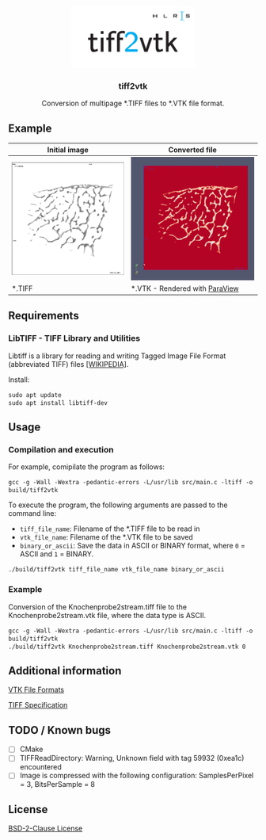 
<p align="center">
<img src="https://github.com/bennyschnabel/tiff2vtk/blob/main/reference_images/repo_card.png" alt="Logo" width="250" height="125">
<h3 align="center">tiff2vtk</h3>
<p align="center">
Conversion of multipage *.TIFF files to *.VTK file format.
</p>
</p>

## Example

Initial image| Converted file
--- | ---
![*.TIFF](https://github.com/bennyschnabel/tiff2vtk/blob/main/reference_images/Knochenprobe2stream.png) | ![*.VTK](https://github.com/bennyschnabel/tiff2vtk/blob/main/reference_images/Knochenprobe2stream_vtk.png)
*.TIFF | *.VTK - Rendered with [ParaView](https://www.paraview.org/)

## Requirements

### LibTIFF - TIFF Library and Utilities

Libtiff is a library for reading and writing Tagged Image File Format (abbreviated TIFF) files [[WIKIPEDIA]](https://en.wikipedia.org/wiki/Libtiff).

Install:
```
sudo apt update
sudo apt install libtiff-dev
```
## Usage

### Compilation and execution

For example, comipilate the program as follows:
```
gcc -g -Wall -Wextra -pedantic-errors -L/usr/lib src/main.c -ltiff -o build/tiff2vtk
```

To execute the program, the following arguments are passed to the command line:
- `tiff_file_name`: Filename of the *.TIFF file to be read in
- `vtk_file_name`: Filename of the *.VTK file to be saved
- `binary_or_ascii`: Save the data in ASCII or BINARY format, where `0` = ASCII and `1` = BINARY.

```
./build/tiff2vtk tiff_file_name vtk_file_name binary_or_ascii
```

### Example

Conversion of the Knochenprobe2stream.tiff file to the Knochenprobe2stream.vtk file, where the data type is ASCII.

```
gcc -g -Wall -Wextra -pedantic-errors -L/usr/lib src/main.c -ltiff -o build/tiff2vtk
./build/tiff2vtk Knochenprobe2stream.tiff Knochenprobe2stream.vtk 0
```

## Additional information

[VTK File Formats](https://vtk.org/wp-content/uploads/2015/04/file-formats.pdf)

[TIFF Specification](https://www.itu.int/itudoc/itu-t/com16/tiff-fx/docs/tiff6.pdf)

## TODO / Known bugs

- [ ] CMake
- [ ] TIFFReadDirectory: Warning, Unknown field with tag 59932 (0xea1c) encountered
- [ ] Image is compressed with the following configuration: SamplesPerPixel = 3, BitsPerSample = 8

## License

[BSD-2-Clause License](https://github.com/bennyschnabel/tiff2vtk/blob/main/LICENSE)
